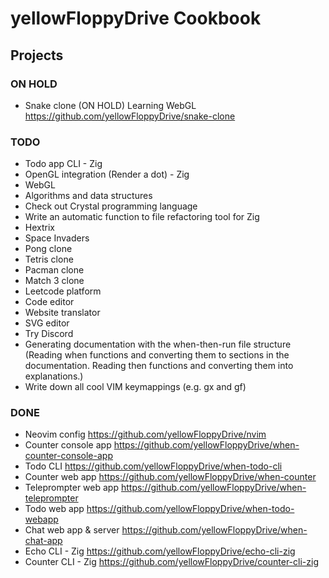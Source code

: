 # yellowFloppyDrive Cookbook

## Projects

### ON HOLD

- Snake clone (ON HOLD)
  Learning WebGL
  https://github.com/yellowFloppyDrive/snake-clone

### TODO

- Todo app CLI - Zig
- OpenGL integration (Render a dot) - Zig
- WebGL
- Algorithms and data structures
- Check out Crystal programming language
- Write an automatic function to file refactoring tool for Zig
- Hextrix
- Space Invaders
- Pong clone
- Tetris clone
- Pacman clone
- Match 3 clone
- Leetcode platform
- Code editor
- Website translator
- SVG editor
- Try Discord
- Generating documentation with the when-then-run file structure (Reading when
  functions and converting them to sections in the documentation. Reading then
  functions and converting them into explanations.)
- Write down all cool VIM keymappings (e.g. gx and gf)

### DONE

- Neovim config
  https://github.com/yellowFloppyDrive/nvim
- Counter console app
  https://github.com/yellowFloppyDrive/when-counter-console-app
- Todo CLI
  https://github.com/yellowFloppyDrive/when-todo-cli
- Counter web app
  https://github.com/yellowFloppyDrive/when-counter
- Teleprompter web app
  https://github.com/yellowFloppyDrive/when-teleprompter
- Todo web app
  https://github.com/yellowFloppyDrive/when-todo-webapp
- Chat web app & server
  https://github.com/yellowFloppyDrive/when-chat-app
- Echo CLI - Zig
  https://github.com/yellowFloppyDrive/echo-cli-zig
- Counter CLI - Zig
  https://github.com/yellowFloppyDrive/counter-cli-zig
